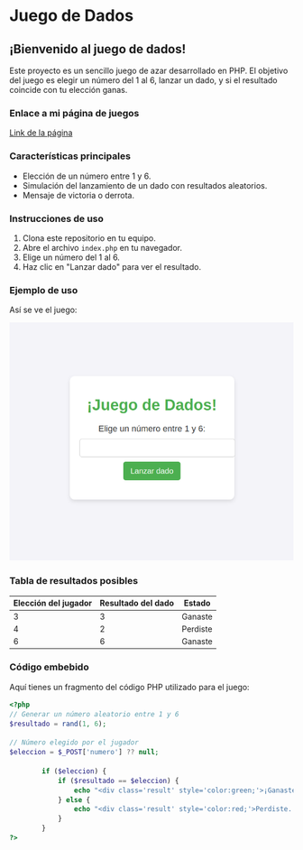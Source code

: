 # Juego de Dados

## ¡Bienvenido al juego de dados!

Este proyecto es un sencillo juego de azar desarrollado en PHP. El objetivo del juego es elegir un número del 1 al 6, lanzar un dado, y si el resultado coincide con tu elección ganas.
### Enlace a mi página de juegos

[Link de la página](https://www.misjuegosonline.com)

### Características principales

- Elección de un número entre 1 y 6.
- Simulación del lanzamiento de un dado con resultados aleatorios.
- Mensaje de victoria o derrota.

### Instrucciones de uso

1. Clona este repositorio en tu equipo.
2. Abre el archivo `index.php` en tu navegador.
3. Elige un número del 1 al 6.
4. Haz clic en "Lanzar dado" para ver el resultado.

### Ejemplo de uso

Así se ve el juego:

<img src="imagenDados.png" alt="Imagen de dados">

### Tabla de resultados posibles

| Elección del jugador | Resultado del dado | Estado   |
| -------------------- | ------------------ | -------- |
| 3                    | 3                  | Ganaste  |
| 4                    | 2                  | Perdiste |
| 6                    | 6                  | Ganaste  |

### Código embebido

Aquí tienes un fragmento del código PHP utilizado para el juego:

```php
<?php
// Generar un número aleatorio entre 1 y 6
$resultado = rand(1, 6);

// Número elegido por el jugador
$eleccion = $_POST['numero'] ?? null;

        if ($eleccion) {
            if ($resultado == $eleccion) {
                echo "<div class='result' style='color:green;'>¡Ganaste! El dado mostró $resultado.</div>";
            } else {
                echo "<div class='result' style='color:red;'>Perdiste. Elegiste $eleccion y el dado mostró $resultado.</div>";
            }
        }
?>
